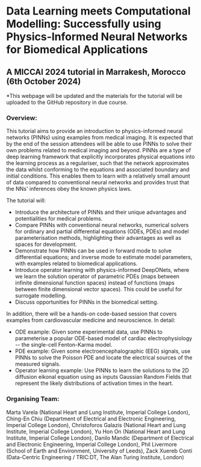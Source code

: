 # Data Learning meets Computational Modelling: Successfully using Physics-Informed Neural Networks for Biomedical Applications
## A MICCAI 2024 tutorial in Marrakesh, Morocco (6th October 2024)

*This webpage will be updated and the materials for the tutorial will be uploaded to the GitHub repository in due course.

### Overview:
This tutorial aims to provide an introduction to physics-informed neural networks (PINNs) using examples from medical imaging. It is expected that by the end of the session attendees will be able to use PINNs to solve their own problems related to medical imaging and beyond. PINNs are a type of deep learning framework that explicitly incorporates physical equations into the learning process as a regulariser, such that the network approximates the data whilst conforming to the equations and associated boundary and initial conditions. This enables them to learn with a relatively small amount of data compared to conventional neural networks and provides trust that the NNs' inferences obey the known physics laws. 

The tutorial will:
- Introduce the architecture of PINNs and their unique advantages and potentialities for medical problems.
- Compare PINNs with conventional neural networks, numerical solvers for ordinary and partial differential equations (ODEs, PDEs) and model parameterisation methods, highlighting their advantages as well as spaces for development.
- Demonstrate how PINNs can be used in forward mode to solve differential equations; and inverse mode to estimate model parameters, with examples related to biomedical applications.
- Introduce operator learning with physics-informed DeepONets, where we learn the solution operator of parametric PDEs (maps between infinite dimensional function spaces) instead of functions (maps between finite dimensional vector spaces). This could be useful for surrogate modelling.
- Discuss opportunities for PINNs in the biomedical setting.

In addition, there will be a hands-on code-based session that covers examples from cardiovascular medicine and neuroscience. In detail:
- ODE example: Given some experimental data, use PINNs to parameterise a popular ODE-based model of cardiac electrophysiology -- the single-cell Fenton-Karma model.
- PDE example: Given some electroencephalographic (EEG) signals, use PINNs to solve the Poisson PDE and locate the electrical sources of the measured signals.
- Operator learning example: Use PINNs to learn the solutions to the 2D diffusion eikonal equation using as inputs Gaussian Random Fields that represent the likely distributions of activation times in the heart.

### Organising Team:
Marta Varela (National Heart and Lung Institute, Imperial College London), Ching-En Chiu (Department of Electrical and Electronic Engineering, Imperial College London), Christoforos Galazis (National Heart and Lung Institute, Imperial College London), Yu Hon On (National Heart and Lung Institute, Imperial College London), Danilo Mandic (Department of Electrical and Electronic Engineering, Imperial College London), Phil Livermore (School of Earth and Environment, University of Leeds), Zack Xuereb Conti (Data-Centric Engineering / TRIC:DT, The Alan Turing Institute, London)
